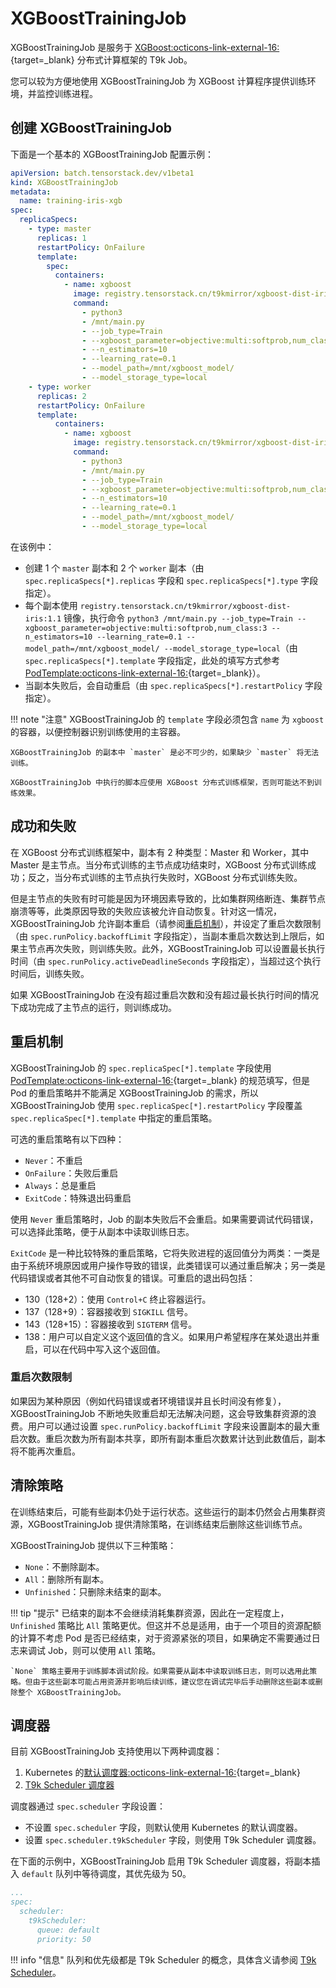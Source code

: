 # XGBoostTrainingJob

XGBoostTrainingJob 是服务于 [XGBoost:octicons-link-external-16:](https://xgboost.readthedocs.io/en/latest/){target=_blank} 分布式计算框架的 T9k Job。

您可以较为方便地使用 XGBoostTrainingJob 为 XGBoost 计算程序提供训练环境，并监控训练进程。

## 创建 XGBoostTrainingJob

下面是一个基本的 XGBoostTrainingJob 配置示例：

```yaml
apiVersion: batch.tensorstack.dev/v1beta1
kind: XGBoostTrainingJob
metadata:
  name: training-iris-xgb
spec:
  replicaSpecs:
    - type: master
      replicas: 1
      restartPolicy: OnFailure
      template:
        spec:
          containers:
            - name: xgboost
              image: registry.tensorstack.cn/t9kmirror/xgboost-dist-iris:1.1
              command:
                - python3
                - /mnt/main.py
                - --job_type=Train
                - --xgboost_parameter=objective:multi:softprob,num_class:3
                - --n_estimators=10
                - --learning_rate=0.1
                - --model_path=/mnt/xgboost_model/
                - --model_storage_type=local
    - type: worker
      replicas: 2
      restartPolicy: OnFailure
      template:
          containers:
            - name: xgboost
              image: registry.tensorstack.cn/t9kmirror/xgboost-dist-iris:1.1
              command:
                - python3
                - /mnt/main.py
                - --job_type=Train
                - --xgboost_parameter=objective:multi:softprob,num_class:3
                - --n_estimators=10
                - --learning_rate=0.1
                - --model_path=/mnt/xgboost_model/
                - --model_storage_type=local
```

在该例中：

* 创建 1 个 `master` 副本和 2 个 `worker` 副本（由 `spec.replicaSpecs[*].replicas` 字段和 `spec.replicaSpecs[*].type` 字段指定）。
* 每个副本使用 `registry.tensorstack.cn/t9kmirror/xgboost-dist-iris:1.1` 镜像，执行命令 `python3 /mnt/main.py --job_type=Train --xgboost_parameter=objective:multi:softprob,num_class:3 --n_estimators=10 --learning_rate=0.1 --model_path=/mnt/xgboost_model/ --model_storage_type=local`（由 `spec.replicaSpecs[*].template` 字段指定，此处的填写方式参考 [PodTemplate:octicons-link-external-16:](https://kubernetes.io/docs/concepts/workloads/pods/#pod-templates){target=_blank}）。
* 当副本失败后，会自动重启（由 `spec.replicaSpecs[*].restartPolicy` 字段指定）。

!!! note "注意"
    XGBoostTrainingJob 的 `template` 字段必须包含 `name` 为 `xgboost` 的容器，以便控制器识别训练使用的主容器。

    XGBoostTrainingJob 的副本中 `master` 是必不可少的，如果缺少 `master` 将无法训练。

    XGBoostTrainingJob 中执行的脚本应使用 XGBoost 分布式训练框架，否则可能达不到训练效果。

## 成功和失败

在 XGBoost 分布式训练框架中，副本有 2 种类型：Master 和 Worker，其中 Master 是主节点。当分布式训练的主节点成功结束时，XGBoost 分布式训练成功；反之，当分布式训练的主节点执行失败时，XGBoost 分布式训练失败。

但是主节点的失败有时可能是因为环境因素导致的，比如集群网络断连、集群节点崩溃等等，此类原因导致的失败应该被允许自动恢复。针对这一情况，XGBoostTrainingJob 允许副本重启（请参阅[重启机制](#重启机制)），并设定了重启次数限制（由 `spec.runPolicy.backoffLimit` 字段指定），当副本重启次数达到上限后，如果主节点再次失败，则训练失败。此外，XGBoostTrainingJob 可以设置最长执行时间（由 `spec.runPolicy.activeDeadlineSeconds` 字段指定），当超过这个执行时间后，训练失败。

如果 XGBoostTrainingJob 在没有超过重启次数和没有超过最长执行时间的情况下成功完成了主节点的运行，则训练成功。

## 重启机制

XGBoostTrainingJob 的 `spec.replicaSpec[*].template` 字段使用 [PodTemplate:octicons-link-external-16:](https://kubernetes.io/docs/concepts/workloads/pods/#pod-templates){target=_blank} 的规范填写，但是 Pod 的重启策略并不能满足 XGBoostTrainingJob 的需求，所以 XGBoostTrainingJob 使用 `spec.replicaSpec[*].restartPolicy` 字段覆盖 `spec.replicaSpec[*].template` 中指定的重启策略。

可选的重启策略有以下四种：

* `Never`：不重启
* `OnFailure`：失败后重启
* `Always`：总是重启
* `ExitCode`：特殊退出码重启

使用 `Never` 重启策略时，Job 的副本失败后不会重启。如果需要调试代码错误，可以选择此策略，便于从副本中读取训练日志。

`ExitCode` 是一种比较特殊的重启策略，它将失败进程的返回值分为两类：一类是由于系统环境原因或用户操作导致的错误，此类错误可以通过重启解决；另一类是代码错误或者其他不可自动恢复的错误。可重启的退出码包括：

* 130（128+2）：使用 `Control+C` 终止容器运行。
* 137（128+9）：容器接收到 `SIGKILL` 信号。
* 143（128+15）：容器接收到 `SIGTERM` 信号。
* 138：用户可以自定义这个返回值的含义。如果用户希望程序在某处退出并重启，可以在代码中写入这个返回值。

### 重启次数限制

如果因为某种原因（例如代码错误或者环境错误并且长时间没有修复），XGBoostTrainingJob 不断地失败重启却无法解决问题，这会导致集群资源的浪费。用户可以通过设置 `spec.runPolicy.backoffLimit` 字段来设置副本的最大重启次数。重启次数为所有副本共享，即所有副本重启次数累计达到此数值后，副本将不能再次重启。

## 清除策略

在训练结束后，可能有些副本仍处于运行状态。这些运行的副本仍然会占用集群资源，XGBoostTrainingJob 提供清除策略，在训练结束后删除这些训练节点。

XGBoostTrainingJob 提供以下三种策略：

* `None`：不删除副本。
* `All`：删除所有副本。
* `Unfinished`：只删除未结束的副本。

!!! tip "提示"
    已结束的副本不会继续消耗集群资源，因此在一定程度上，`Unfinished` 策略比 `All` 策略更优。但这并不总是适用，由于一个项目的资源配额的计算不考虑 Pod 是否已经结束，对于资源紧张的项目，如果确定不需要通过日志来调试 Job，则可以使用 `All` 策略。
    
    `None` 策略主要用于训练脚本调试阶段。如果需要从副本中读取训练日志，则可以选用此策略。但由于这些副本可能占用资源并影响后续训练，建议您在调试完毕后手动删除这些副本或删除整个 XGBoostTrainingJob。

## 调度器

目前 XGBoostTrainingJob 支持使用以下两种调度器：

1. Kubernetes 的[默认调度器:octicons-link-external-16:](https://kubernetes.io/docs/concepts/scheduling-eviction/kube-scheduler/#kube-scheduler){target=_blank}
2. [T9k Scheduler 调度器](../../cluster/scheduling/index.md)

调度器通过 `spec.scheduler` 字段设置：

* 不设置 `spec.scheduler` 字段，则默认使用 Kubernetes 的默认调度器。
* 设置 `spec.scheduler.t9kScheduler` 字段，则使用 T9k Scheduler 调度器。

在下面的示例中，XGBoostTrainingJob 启用 T9k Scheduler 调度器，将副本插入 `default` 队列中等待调度，其优先级为 50。

```yaml
...
spec:
  scheduler:
    t9kScheduler:
      queue: default
      priority: 50
```

!!! info "信息"
    队列和优先级都是 T9k Scheduler 的概念，具体含义请参阅 [T9k Scheduler](../../cluster/scheduling/index.md)。
